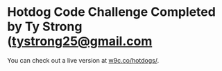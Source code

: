 # Hotdog Code Challenge Completed by Ty Strong (tystrong25@gmail.com

You can check out a live version at [w9c.co/hotdogs/](http://w9c.co/hotdogs).
